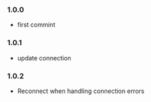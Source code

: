 ### 1.0.0
 * first commint
### 1.0.1
 * update connection
### 1.0.2
 * Reconnect when handling connection errors